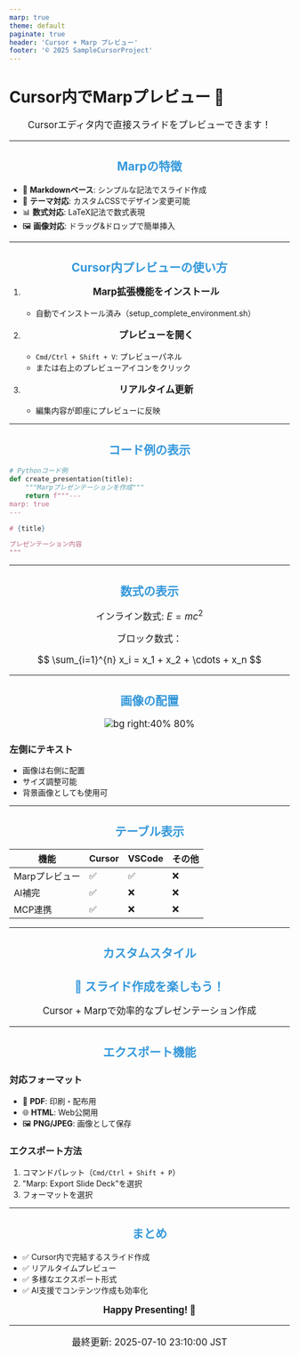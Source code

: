 ```yaml
---
marp: true
theme: default
paginate: true
header: 'Cursor + Marp プレビュー'
footer: '© 2025 SampleCursorProject'
---
```


# Cursor内でMarpプレビュー 🎨

Cursorエディタ内で直接スライドをプレビューできます！

---

## Marpの特徴

- 📝 **Markdownベース**: シンプルな記法でスライド作成
- 🎨 **テーマ対応**: カスタムCSSでデザイン変更可能
- 📊 **数式対応**: LaTeX記法で数式表現
- 🖼️ **画像対応**: ドラッグ&ドロップで簡単挿入

---

## Cursor内プレビューの使い方

1. **Marp拡張機能をインストール**
   - 自動でインストール済み（setup_complete_environment.sh）

2. **プレビューを開く**
   - `Cmd/Ctrl + Shift + V`: プレビューパネル
   - または右上のプレビューアイコンをクリック

3. **リアルタイム更新**
   - 編集内容が即座にプレビューに反映

---

## コード例の表示

```python
# Pythonコード例
def create_presentation(title):
    """Marpプレゼンテーションを作成"""
    return f"""---
marp: true
---

# {title}

プレゼンテーション内容
"""
```

---

## 数式の表示

インライン数式: $E = mc^2$

ブロック数式：

$$
\sum_{i=1}^{n} x_i = x_1 + x_2 + \cdots + x_n
$$

---

## 画像の配置

![bg right:40% 80%](https://via.placeholder.com/400x300/3498db/ffffff?text=Sample+Image)

### 左側にテキスト

- 画像は右側に配置
- サイズ調整可能
- 背景画像としても使用可

---

## テーブル表示

| 機能 | Cursor | VSCode | その他 |
|------|--------|--------|--------|
| Marpプレビュー | ✅ | ✅ | ❌ |
| AI補完 | ✅ | ❌ | ❌ |
| MCP連携 | ✅ | ❌ | ❌ |

---

## カスタムスタイル

<style scoped>
h2 {
  color: #3498db;
  text-align: center;
}
p {
  text-align: center;
  font-size: 1.2em;
}
</style>

## 🎉 スライド作成を楽しもう！

Cursor + Marpで効率的なプレゼンテーション作成

---

## エクスポート機能

### 対応フォーマット

- 📄 **PDF**: 印刷・配布用
- 🌐 **HTML**: Web公開用
- 🖼️ **PNG/JPEG**: 画像として保存

### エクスポート方法

1. コマンドパレット（`Cmd/Ctrl + Shift + P`）
2. "Marp: Export Slide Deck"を選択
3. フォーマットを選択

---

## まとめ

- ✅ Cursor内で完結するスライド作成
- ✅ リアルタイムプレビュー
- ✅ 多様なエクスポート形式
- ✅ AI支援でコンテンツ作成も効率化

**Happy Presenting! 🎉**

---
最終更新: 2025-07-10 23:10:00 JST 